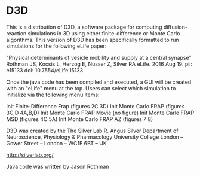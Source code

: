 # D3D
This is a distribution of D3D, a software package for computing diffusion-reaction simulations in 3D using either finite-difference or Monte Carlo algorithms. This version of D3D has been specifically formatted to run simulations for the following eLife paper:

"Physical determinants of vesicle mobility and supply at a central synapse"
Rothman JS, Kocsis L, Herzog E, Nusser Z, Silver RA
eLife. 2016 Aug 19.
pii: e15133
doi: 10.7554/eLife.15133

Once the java code has been compiled and executed, a GUI will be created with an "eLife" menu at the top. Users can select which simulation to initialize via the following menu items:

Init Finite-Difference Frap (figures 2C 3D)
Init Monte Carlo FRAP (figures 3C,D 4A,B,D)
Init Monte Carlo FRAP Movie (no figure)
Init Monte Carlo FRAP MSD (figures 4C 5A)
Init Monte Carlo FRAP AZ (figures 7 8)

D3D was created by the The Silver Lab
R. Angus Silver
Department of Neuroscience, Physiology & Pharmacology
University College London – Gower Street – London – WC1E 6BT – UK

http://silverlab.org/

Java code was written by Jason Rothman
